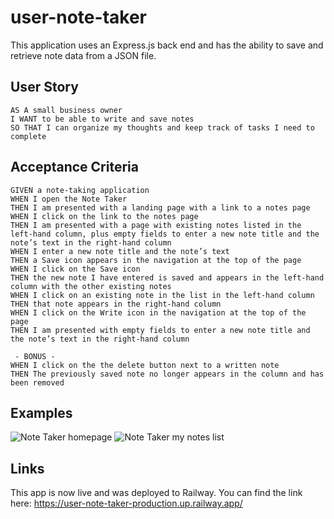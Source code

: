 # user-note-taker
This application uses an Express.js back end and has the ability to save and retrieve note data from a JSON file.


## User Story

```
AS A small business owner
I WANT to be able to write and save notes
SO THAT I can organize my thoughts and keep track of tasks I need to complete
```


## Acceptance Criteria

```
GIVEN a note-taking application
WHEN I open the Note Taker
THEN I am presented with a landing page with a link to a notes page
WHEN I click on the link to the notes page
THEN I am presented with a page with existing notes listed in the left-hand column, plus empty fields to enter a new note title and the note’s text in the right-hand column
WHEN I enter a new note title and the note’s text
THEN a Save icon appears in the navigation at the top of the page
WHEN I click on the Save icon
THEN the new note I have entered is saved and appears in the left-hand column with the other existing notes
WHEN I click on an existing note in the list in the left-hand column
THEN that note appears in the right-hand column
WHEN I click on the Write icon in the navigation at the top of the page
THEN I am presented with empty fields to enter a new note title and the note’s text in the right-hand column

 - BONUS - 
WHEN I click on the the delete button next to a written note
THEN The previously saved note no longer appears in the column and has been removed
```

## Examples

<img src="./public/assets/images/note-taker-home.jpg" alt="Note Taker homepage">

<img src="./public/assets/images/note-taker-myNotes.jpg" alt="Note Taker my notes list">

## Links
This app is now live and was deployed to Railway. You can find the link here: https://user-note-taker-production.up.railway.app/